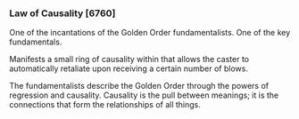 ### Law of Causality [6760]

One of the incantations of the Golden Order fundamentalists. One of the key fundamentals.

Manifests a small ring of causality within that allows the caster to automatically retaliate upon receiving a certain number of blows.

The fundamentalists describe the Golden Order through the powers of regression and causality. Causality is the pull between meanings; it is the connections that form the relationships of all things.